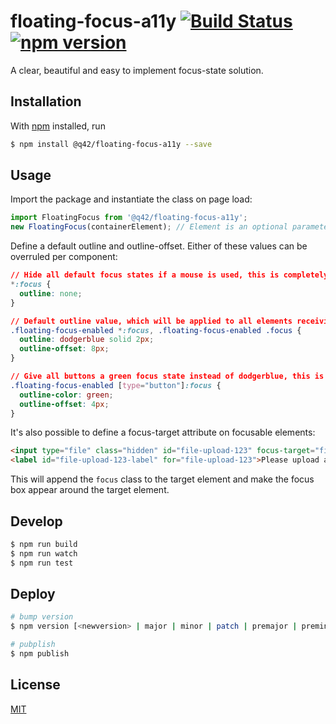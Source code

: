 # floating-focus-a11y [![Build Status](https://travis-ci.com/Q42/floating-focus-a11y.svg?token=zMS2E6VVY9WYyfREUSjH&branch=master)](https://travis-ci.com/Q42/floating-focus-a11y) [![npm version](https://badge.fury.io/js/%40q42%2Ffloating-focus-a11y.svg)](https://badge.fury.io/js/%40q42%2Ffloating-focus-a11y)
A clear, beautiful and easy to implement focus-state solution.

## Installation
With [npm](https://www.npmjs.com/) installed, run
```bash
$ npm install @q42/floating-focus-a11y --save
```

## Usage
Import the package and instantiate the class on page load:
```javascript
import FloatingFocus from '@q42/floating-focus-a11y';
new FloatingFocus(containerElement); // Element is an optional parameter which defaults to `document.body`
```

Define a default outline and outline-offset. Either of these values can be overruled per component:
```css
// Hide all default focus states if a mouse is used, this is completely optional ofcourse
*:focus {
  outline: none;
}

// Default outline value, which will be applied to all elements receiving focus, this is a required step.
.floating-focus-enabled *:focus, .floating-focus-enabled .focus {
  outline: dodgerblue solid 2px;
  outline-offset: 8px;
}

// Give all buttons a green focus state instead of dodgerblue, this is optional in case it's needed.
.floating-focus-enabled [type="button"]:focus {
  outline-color: green;
  outline-offset: 4px;
}
```

It's also possible to define a focus-target attribute on focusable elements:
```html
<input type="file" class="hidden" id="file-upload-123" focus-target="file-upload-123-label"/>
<label id="file-upload-123-label" for="file-upload-123">Please upload a file</label>
```
This will append the `focus` class to the target element and make the focus box appear around the target element.

## Develop
```bash
$ npm run build
$ npm run watch
$ npm run test
```

## Deploy
```bash
# bump version
$ npm version [<newversion> | major | minor | patch | premajor | preminor | prepatch | prerelease | from-git]

# pubplish
$ npm publish
```

## License
[MIT](https://opensource.org/licenses/MIT)
